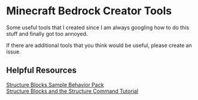 # Minecraft Bedrock Creator Tools

Some useful tools that I created since I am always googling how to do this stuff and finally got too annoyed.

If there are additional tools that you think would be useful, please create an issue.

## Helpful Resources

[Structure Blocks Sample Behavior Pack](https://learn.microsoft.com/en-us/samples/microsoft/minecraft-samples/structure-blocks-sample-behavior-pack/)<br/>
[Structure Blocks and the Structure Command Tutorial](https://learn.microsoft.com/en-us/minecraft/creator/documents/structures/structureblockscommandtutorial?view=minecraft-bedrock-stable)
